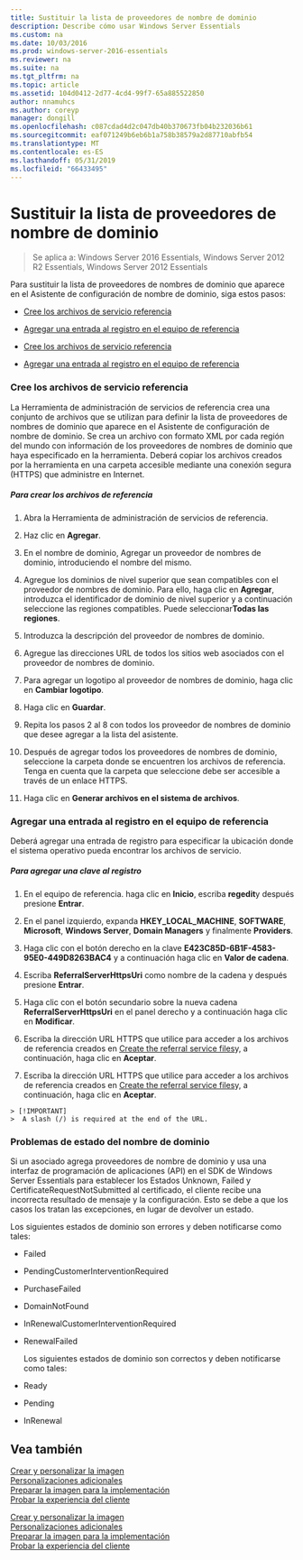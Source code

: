 ```yaml
---
title: Sustituir la lista de proveedores de nombre de dominio
description: Describe cómo usar Windows Server Essentials
ms.custom: na
ms.date: 10/03/2016
ms.prod: windows-server-2016-essentials
ms.reviewer: na
ms.suite: na
ms.tgt_pltfrm: na
ms.topic: article
ms.assetid: 104d0412-2d77-4cd4-99f7-65a885522850
author: nnamuhcs
ms.author: coreyp
manager: dongill
ms.openlocfilehash: c087cdad4d2c047db40b370673fb04b232036b61
ms.sourcegitcommit: eaf071249b6eb6b1a758b38579a2d87710abfb54
ms.translationtype: MT
ms.contentlocale: es-ES
ms.lasthandoff: 05/31/2019
ms.locfileid: "66433495"
---
```

# <a name="replace-the-list-of-domain-name-providers"></a>Sustituir la lista de proveedores de nombre de dominio

>Se aplica a: Windows Server 2016 Essentials, Windows Server 2012 R2 Essentials, Windows Server 2012 Essentials

Para sustituir la lista de proveedores de nombres de dominio que aparece en el Asistente de configuración de nombre de dominio, siga estos pasos:  


-   [Cree los archivos de servicio referencia](Replace-the-List-of-Domain-Name-Providers.md#BKMK_ReferralFiles)  

-   [Agregar una entrada al registro en el equipo de referencia](Replace-the-List-of-Domain-Name-Providers.md#BKMK_AddRegistry)  

-   [Cree los archivos de servicio referencia](../install/Replace-the-List-of-Domain-Name-Providers.md#BKMK_ReferralFiles)  

-   [Agregar una entrada al registro en el equipo de referencia](../install/Replace-the-List-of-Domain-Name-Providers.md#BKMK_AddRegistry)  


###  <a name="BKMK_ReferralFiles"></a> Cree los archivos de servicio referencia  
 La Herramienta de administración de servicios de referencia crea una conjunto de archivos que se utilizan para definir la lista de proveedores de nombres de dominio que aparece en el Asistente de configuración de nombre de dominio. Se crea un archivo con formato XML por cada región del mundo con información de los proveedores de nombres de dominio que haya especificado en la herramienta. Deberá copiar los archivos creados por la herramienta en una carpeta accesible mediante una conexión segura (HTTPS) que administre en Internet.  

##### <a name="to-create-the-referral-files"></a>Para crear los archivos de referencia  

1.  Abra la Herramienta de administración de servicios de referencia.  

2.  Haz clic en **Agregar**.  

3.  En el nombre de dominio, Agregar un proveedor de nombres de dominio, introduciendo el nombre del mismo.  

4.  Agregue los dominios de nivel superior que sean compatibles con el proveedor de nombres de dominio. Para ello, haga clic en **Agregar**, introduzca el identificador de dominio de nivel superior y a continuación seleccione las regiones compatibles. Puede seleccionar**Todas las regiones**.  

5.  Introduzca la descripción del proveedor de nombres de dominio.  

6.  Agregue las direcciones URL de todos los sitios web asociados con el proveedor de nombres de dominio.  

7.  Para agregar un logotipo al proveedor de nombres de dominio, haga clic en **Cambiar logotipo**.  

8.  Haga clic en **Guardar**.  

9. Repita los pasos 2 al 8 con todos los proveedor de nombres de dominio que desee agregar a la lista del asistente.  

10. Después de agregar todos los proveedores de nombres de dominio, seleccione la carpeta donde se encuentren los archivos de referencia. Tenga en cuenta que la carpeta que seleccione debe ser accesible a través de un enlace HTTPS.  

11. Haga clic en **Generar archivos en el sistema de archivos**.  

###  <a name="BKMK_AddRegistry"></a> Agregar una entrada al registro en el equipo de referencia  
 Deberá agregar una entrada de registro para especificar la ubicación donde el sistema operativo pueda encontrar los archivos de servicio.  

##### <a name="to-add-a-key-to-the-registry"></a>Para agregar una clave al registro  

1.  En el equipo de referencia. haga clic en **Inicio**, escriba **regedit**y después presione **Entrar**.  

2.  En el panel izquierdo, expanda **HKEY_LOCAL_MACHINE**, **SOFTWARE**, **Microsoft**, **Windows Server**, **Domain Managers** y finalmente **Providers**.  

3.  Haga clic con el botón derecho en la clave **E423C85D-6B1F-4583-95E0-449D8263BAC4** y a continuación haga clic en **Valor de cadena**.  

4.  Escriba **ReferralServerHttpsUri** como nombre de la cadena y después presione **Entrar**.  

5.  Haga clic con el botón secundario sobre la nueva cadena **ReferralServerHttpsUri** en el panel derecho y a continuación haga clic en **Modificar**.  


6.  Escriba la dirección URL HTTPS que utilice para acceder a los archivos de referencia creados en [Create the referral service files](Replace-the-List-of-Domain-Name-Providers.md#BKMK_ReferralFiles)y, a continuación, haga clic en **Aceptar**.  

6.  Escriba la dirección URL HTTPS que utilice para acceder a los archivos de referencia creados en [Create the referral service files](../install/Replace-the-List-of-Domain-Name-Providers.md#BKMK_ReferralFiles)y, a continuación, haga clic en **Aceptar**.  


~~~
> [!IMPORTANT]
>  A slash (/) is required at the end of the URL.  
~~~

###  <a name="BKMK_ReplaceDomainNameProviders"></a> Problemas de estado del nombre de dominio  
 Si un asociado agrega proveedores de nombre de dominio y usa una interfaz de programación de aplicaciones (API) en el SDK de Windows Server Essentials para establecer los Estados Unknown, Failed y CertificateRequestNotSubmitted al certificado, el cliente recibe una incorrecta resultado de mensaje y la configuración. Esto se debe a que los casos los tratan las excepciones, en lugar de devolver un estado.  

 Los siguientes estados de dominio son errores y deben notificarse como tales:  

- Failed  

- PendingCustomerInterventionRequired  

- PurchaseFailed  

- DomainNotFound  

- InRenewalCustomerInterventionRequired  

- RenewalFailed  

  Los siguientes estados de dominio son correctos y deben notificarse como tales:  

- Ready  

- Pending  

- InRenewal  

## <a name="see-also"></a>Vea también  

 [Crear y personalizar la imagen](Creating-and-Customizing-the-Image.md)   
 [Personalizaciones adicionales](Additional-Customizations.md)   
 [Preparar la imagen para la implementación](Preparing-the-Image-for-Deployment.md)   
 [Probar la experiencia del cliente](Testing-the-Customer-Experience.md)

 [Crear y personalizar la imagen](../install/Creating-and-Customizing-the-Image.md)   
 [Personalizaciones adicionales](../install/Additional-Customizations.md)   
 [Preparar la imagen para la implementación](../install/Preparing-the-Image-for-Deployment.md)   
 [Probar la experiencia del cliente](../install/Testing-the-Customer-Experience.md)


